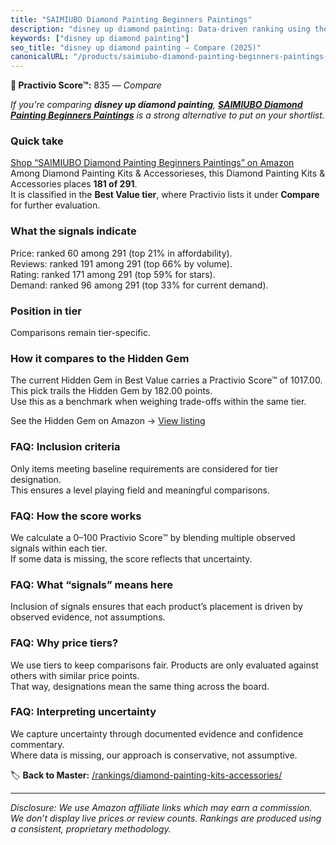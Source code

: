 ```yaml
---
title: "SAIMIUBO Diamond Painting Beginners Paintings"
description: "disney up diamond painting: Data-driven ranking using the Practivio Score™. Positioned by quality, value, demand, findability, momentum."
keywords: ["disney up diamond painting"]
seo_title: "disney up diamond painting — Compare (2025)"
canonicalURL: "/products/saimiubo-diamond-painting-beginners-paintings-B0DM1LW42N/"
---
```


**🛒 Practivio Score™:** 835 — _Compare_


*If you're comparing **disney up diamond painting**, **[SAIMIUBO Diamond Painting Beginners Paintings](https://www.amazon.com/dp/B0DM1LW42N?tag=practivio-20)** is a strong alternative to put on your shortlist.*
### Quick take
[Shop “SAIMIUBO Diamond Painting Beginners Paintings” on Amazon](https://www.amazon.com/dp/B0DM1LW42N?tag=practivio-20)
Among Diamond Painting Kits & Accessorieses, this Diamond Painting Kits & Accessories places **181 of 291**.  
It is classified in the **Best Value tier**, where Practivio lists it under **Compare** for further evaluation.

### What the signals indicate
Price: ranked 60 among 291 (top 21% in affordability).  
Reviews: ranked 191 among 291 (top 66% by volume).  
Rating: ranked 171 among 291 (top 59% for stars).  
Demand: ranked 96 among 291 (top 33% for current demand).

### Position in tier
Comparisons remain tier-specific.

### How it compares to the Hidden Gem
The current Hidden Gem in Best Value carries a Practivio Score™ of 1017.00.  
This pick trails the Hidden Gem by 182.00 points.  
Use this as a benchmark when weighing trade-offs within the same tier.  

See the Hidden Gem on Amazon → [View listing](https://www.amazon.com/dp/B07P5YDBZR?tag=practivio-20)

### FAQ: Inclusion criteria
Only items meeting baseline requirements are considered for tier designation.  
This ensures a level playing field and meaningful comparisons.

### FAQ: How the score works
We calculate a 0–100 Practivio Score™ by blending multiple observed signals within each tier.  
If some data is missing, the score reflects that uncertainty.

### FAQ: What “signals” means here
Inclusion of signals ensures that each product’s placement is driven by observed evidence, not assumptions.

### FAQ: Why price tiers?
We use tiers to keep comparisons fair. Products are only evaluated against others with similar price points.  
That way, designations mean the same thing across the board.

### FAQ: Interpreting uncertainty
We capture uncertainty through documented evidence and confidence commentary.  
Where data is missing, our approach is conservative, not assumptive.

<!-- Missing template for Compare/CompareWithinPriceClass -->


🏷️ **Back to Master:** [/rankings/diamond-painting-kits-accessories/](/rankings/diamond-painting-kits-accessories/)

---
_Disclosure: We use Amazon affiliate links which may earn a commission. We don’t display live prices or review counts. Rankings are produced using a consistent, proprietary methodology._
